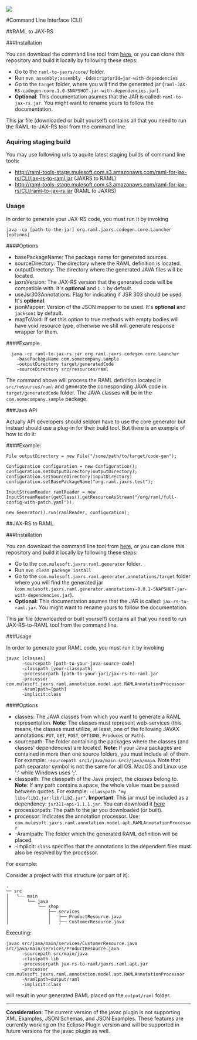 ![](http://raml.org/images/logo.png)

#Command Line Interface (CLI)

##RAML to JAX-RS

###Installation

You can download the command line tool from [here](http://raml-tools.mulesoft.com/raml-for-jax-rs/CLI/raml-to-jax-rs.jar), or you can clone this repository and build it locally by following these steps:

- Go to the `raml-to-jaxrs/core/` folder.
- Run `mvn assembly:assembly -DdescriptorId=jar-with-dependencies`
- Go to the `target` folder, where you will find the generated jar (`raml-JAX-RS-codegen-core-1.0-SNAPSHOT-jar-with-dependencies.jar`).
- **Optional**: This documentation asumes that the JAR is called: `raml-to-jax-rs.jar`. You might want to rename yours to follow the documentation.

This jar file (downloaded or built yourself) contains all that you need to run the RAML-to-JAX-RS tool from the command line.

### Aquiring staging build
You may use following urls to aquite latest staging builds of command line tools:
 - http://raml-tools-stage.mulesoft.com.s3.amazonaws.com/raml-for-jax-rs/CLI/jax-rs-to-raml.jar (JAXRS to RAML)
 - http://raml-tools-stage.mulesoft.com.s3.amazonaws.com/raml-for-jax-rs/CLI/raml-to-jax-rs.jar (RAML to JAXRS)

### Usage

In order to generate your JAX-RS code, you must run it by invoking

```terminal
java -cp [path-to-the-jar] org.raml.jaxrs.codegen.core.Launcher [options]
```

####Options

 * basePackageName: The package name for generated sources.
 * sourceDirectory: The directory where the RAML definition is located.
 * outputDirectory: The directory where the generated JAVA files will be located.
 * jaxrsVersion: The JAX-RS version that the generated code will be compatible with. It's **optional** and `1.1` by default.
 * useJsr303Annotations: Flag for indicating if JSR 303 should be used. It's **optional**.
 * jsonMapper: Version of the JSON mapper to be used. It's **optional** and `jackson1` by default.
 * mapToVoid: If set this option to true methods with empty bodies will have void resource type, otherwise we still will generate response wrapper for them.

####Example

```terminal
  java -cp raml-to-jax-rs.jar org.raml.jaxrs.codegen.core.Launcher
    -basePackageName com.somecompany.sample
    -outputDirectory target/generatedCode
    -sourceDirectory src/resources/raml
```
The command above will process the RAML definition located in `src/resources/raml` and generate the corresponding JAVA code in `target/generatedCode` folder.
The JAVA classes will be in the `com.somecompany.sample` package.

###Java API

Actually API developers should seldom have to use the core generator but instead should use a plug-in for their build tool. But there is an example of how to do it:

####Example:

    File outputDirectory = new File("/some/path/to/target/code-gen");

    Configuration configuration = new Configuration();
    configuration.setOutputDirectory(outputDirectory);
    configuration.setSourceDirectory(inputDirectory)
    configuration.setBasePackageName("org.raml.jaxrs.test");

    InputStreamReader ramlReader = new InputStreamReader(getClass().getResourceAsStream("/org/raml/full-config-with-patch.yaml"));

    new Generator().run(ramlReader, configuration);



##JAX-RS to RAML.



###Installation

You can download the command line tool from [here](http://raml-tools.mulesoft.com/raml-for-jax-rs/CLI/jax-rs-to-raml.jar),
or you can clone this repository and build it locally by following these steps:

- Go to the `com.mulesoft.jaxrs.raml.generator` folder.
- Run `mvn clean package install`
- Go to the `com.mulesoft.jaxrs.raml.generator.annotations/target` folder where you will find the generated jar
(`com.mulesoft.jaxrs.raml.generator.annotations-0.0.1-SNAPSHOT-jar-with-dependencies.jar`).
- **Optional:** This documentation asumes that the JAR is called: `jax-rs-to-raml.jar`. You might want to rename yours to follow the documentation.


This jar file (downloaded or built yourself) contains all that you need to run JAX-RS-to-RAML tool from the command line.


###Usage

In order to generate your RAML code, you must run it by invoking


```
javac [classes]
      -sourcepath [path-to-your-java-source-code]
      -classpath [your-classpath]
      -processorpath [path-to-your-jar]/jax-rs-to-raml.jar
      -processor com.mulesoft.jaxrs.raml.annotation.model.apt.RAMLAnnotationProcessor
      -Aramlpath=[path]
      -implicit:class
```

####Options
- classes: The JAVA classes from which you want to generate a RAML representation. **Note:** The classes must represent web-services
(this means, the classes must utilize, at least, one of the following JAVAX annotations: `PUT`, `GET`, `POST`, `OPTIONS`, `Produces` or `Path`).
- sourcepath: The folder containing the packages where the classes (and classes' dependencies) are located.
**Note:** If your Java packages are contained in more then one source folders, you must include all of them. For example: `-sourcepath src1/java/main:src2/java/main`.
Note that path separator symbol is not the same for all OS. MacOS and Linux use ':' while Windows uses ';'.
- classpath: The classpath of the Java project, the *classes* belong to. **Note**: If any path contains a space, the whole value must be passed between quotes. For example: `-classpath "my libs/lib1.jar:lib/lib2.jar"`. **Important**: This jar must be included as a dependency: `jsr311-api-1.1.1.jar`. You can download it [here](https://jsr311.java.net/)
- processorpath: The path to the jar you downloaded (or built).
- processor: Indicates the annotation processor. Use: `com.mulesoft.jaxrs.raml.annotation.model.apt.RAMLAnnotationProcessor`
- -Aramlpath: The folder which the generated RAML definition will be placed.
- -implicit: `class` specifies that the annotations in the dependent files must also be resolved by the processor.

For example:

Consider a project with this structure (or part of it):
```terminal
.
── src
│   └── main
│       └── java
│           └── shop
│               ├── services
│               │   ├── ProductResource.java
│               │   ├── CustomerResource.java
```


Executing:
```
javac src/java/main/services/CustomerResource.java src/java/main/services/ProductResource.java
      -sourcepath src/main/java
      -classpath lib
      -processorpath jax-rs-to-raml/jaxrs.raml.apt.jar
      -processor com.mulesoft.jaxrs.raml.annotation.model.apt.RAMLAnnotationProcessor
      -Aramlpath=output/raml
      -implicit:class
```
will result in your generated RAML placed on the `output/raml` folder.


___

**Consideration**: The current version of the javac plugin is not supporting XML Examples, JSON Schemas, and JSON Examples.
These features are currently working on the Eclipse Plugin version and will be supported in future versions for the javac plugin as well.
